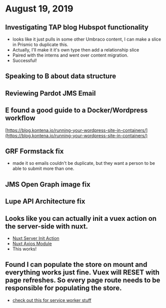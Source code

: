 # August 19, 2019

## Investigating TAP blog Hubspot functionality
- looks like it just pulls in some other Umbraco content, I can make a slice in Prismic to duplicate this.
- Actually, I'll make it it's own type then add a relationship slice
- Paired with the interns and went over content migration.
- Successful!

## Speaking to B about data structure

## Reviewing Pardot JMS Email

## E found a good guide to a Docker/Wordpress workflow
[https://blog.kontena.io/running-your-wordpress-site-in-containers/](https://blog.kontena.io/running-your-wordpress-site-in-containers/)

## GRF Formstack fix
- made it so emails couldn't be duplicate, but they want a person to be able to submit more than one.

## JMS Open Graph image fix

## Lupe API Architecture fix

## Looks like you can actually init a vuex action on the server-side with nuxt. 
- [Nuxt Server Init Action](https://nuxtjs.org/guide/vuex-store#the-nuxtserverinit-action)
- [Nuxt Axios Module](https://axios.nuxtjs.org/usage)
- This works!

## Found I can populate the store on mount and everything works just fine. Vuex will RESET with page refreshes. So every page route needs to be responsible for populating the store.
- [check out this for service worker stuff](https://pwa.nuxtjs.org/modules/workbox.html)